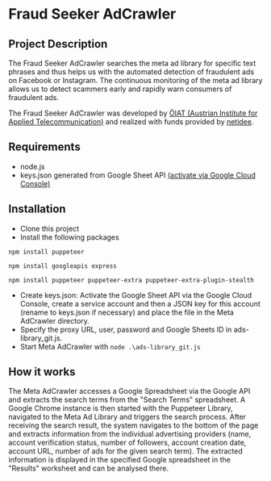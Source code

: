 # Fraud Seeker AdCrawler

## Project Description
The Fraud Seeker AdCrawler searches the meta ad library for specific text phrases and thus helps us with the automated detection of fraudulent ads on Facebook or Instagram. The continuous monitoring of the meta ad library allows us to detect scammers early and rapidly warn consumers of fraudulent ads.

The Fraud Seeker AdCrawler was developed by [ÖIAT (Austrian Institute for Applied Telecommunication)](https://oiat.at/) and realized with funds provided by [netidee](https://www.netidee.at/).  

## Requirements
-	node.js
-	keys.json generated from Google Sheet API [(activate via Google Cloud Console)](https://console.cloud.google.com)

## Installation 

-	Clone this project
-	Install the following packages 
```
npm install puppeteer
```
```
npm install googleapis express
```
```
npm install puppeteer puppeteer-extra puppeteer-extra-plugin-stealth
```
-	Create keys.json: Activate the Google Sheet API via the Google Cloud Console, create a service account and then a JSON key for this account (rename to keys.json if necessary) and place the file in the Meta AdCrawler directory.
-	Specify the proxy URL, user, password and Google Sheets ID in ads-library_git.js.
-	Start Meta AdCrawler with ```node .\ads-library_git.js```

## How it works

The Meta AdCrawler accesses a Google Spreadsheet via the Google API and extracts the search terms from the "Search Terms" spreadsheet. A Google Chrome instance is then started with the Puppeteer Library, navigated to the Meta Ad Library and triggers the search process. After receiving the search result, the system navigates to the bottom of the page and extracts information from the individual advertising providers (name, account verification status, number of followers, account creation date, account URL, number of ads for the given search term). The extracted information is displayed in the specified Google spreadsheet in the "Results" worksheet and can be analysed there.
